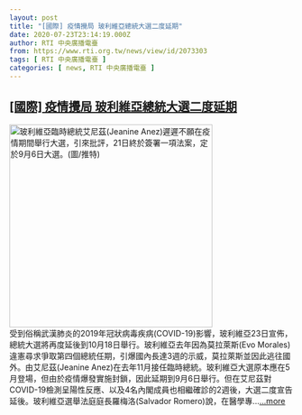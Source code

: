 ```yaml
---
layout: post
title: "[國際] 疫情攪局 玻利維亞總統大選二度延期"
date: 2020-07-23T23:14:19.000Z
author: RTI 中央廣播電臺
from: https://www.rti.org.tw/news/view/id/2073303
tags: [ RTI 中央廣播電臺 ]
categories: [ news, RTI 中央廣播電臺 ]
---
```

<!--1595546059000-->
[[國際] 疫情攪局 玻利維亞總統大選二度延期](https://www.rti.org.tw/news/view/id/2073303)
------

<div>
<img src="https://static.rti.org.tw/assets/thumbnails/2020/06/22/6ba777ed380b321bdd8cd5ce95287ffe.jpg" width="360" alt="玻利維亞臨時總統艾尼茲(Jeanine Anez)遲遲不願在疫情期間舉行大選，引來批評，21日終於簽署一項法案，定於9月6日大選。(圖/推特)" title="玻利維亞臨時總統艾尼茲(Jeanine Anez)遲遲不願在疫情期間舉行大選，引來批評，21日終於簽署一項法案，定於9月6日大選。(圖/推特)"><br>受到俗稱武漢肺炎的2019年冠狀病毒疾病(COVID-19)影響，玻利維亞23日宣佈，總統大選將再度延後到10月18日舉行。玻利維亞去年因為莫拉萊斯(Evo Morales)違憲尋求爭取第四個總統任期，引爆國內長達3週的示威，莫拉萊斯並因此逃往國外。由艾尼茲(Jeanine Anez)在去年11月接任臨時總統。玻利維亞大選原本應在5月登場，但由於疫情爆發實施封鎖，因此延期到9月6日舉行。但在艾尼茲對COVID-19檢測呈陽性反應、以及4名內閣成員也相繼確診的2週後，大選二度宣告延後。玻利維亞選舉法庭庭長羅梅洛(Salvador Romero)說，在醫學專...<a target="_blank" href="https://www.rti.org.tw/news/view/id/2073303">...more</a>
</div>
